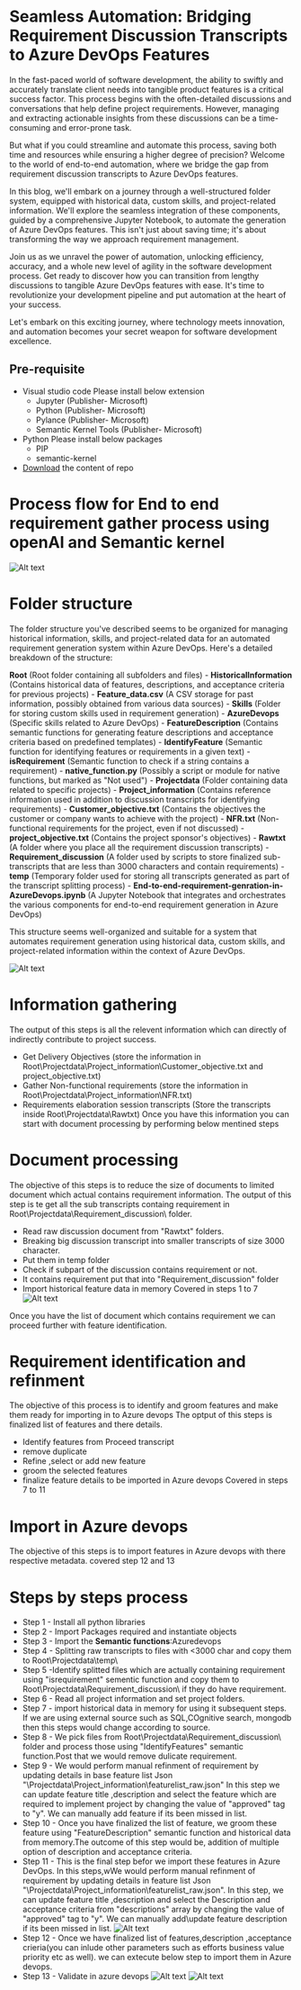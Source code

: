 # Seamless Automation: Bridging Requirement Discussion Transcripts to Azure DevOps Features

In the fast-paced world of software development, the ability to swiftly and accurately translate client needs into tangible product features is a critical success factor. This process begins with the often-detailed discussions and conversations that help define project requirements. However, managing and extracting actionable insights from these discussions can be a time-consuming and error-prone task.

But what if you could streamline and automate this process, saving both time and resources while ensuring a higher degree of precision? Welcome to the world of end-to-end automation, where we bridge the gap from requirement discussion transcripts to Azure DevOps features.

In this blog, we'll embark on a journey through a well-structured folder system, equipped with historical data, custom skills, and project-related information. We'll explore the seamless integration of these components, guided by a comprehensive Jupyter Notebook, to automate the generation of Azure DevOps features. This isn't just about saving time; it's about transforming the way we approach requirement management.

Join us as we unravel the power of automation, unlocking efficiency, accuracy, and a whole new level of agility in the software development process. Get ready to discover how you can transition from lengthy discussions to tangible Azure DevOps features with ease. It's time to revolutionize your development pipeline and put automation at the heart of your success.

Let's embark on this exciting journey, where technology meets innovation, and automation becomes your secret weapon for software development excellence.

## Pre-requisite
- Visual studio code
Please install below extension
    - Jupyter (Publisher- Microsoft)
    - Python (Publisher- Microsoft)
    - Pylance (Publisher- Microsoft)
    - Semantic Kernel Tools (Publisher- Microsoft)
- Python
Please install below packages
    - PIP
    - semantic-kernel
- [Download](hhttps://github.com/vivekgarudi/Automated-Req-to-DevOps) the content of repo


# Process flow for End to end requirement gather process using openAI and Semantic kernel

![Alt text](image-1.png)

# Folder structure

The folder structure you've described seems to be organized for managing historical information, skills, and project-related data for an automated requirement generation system within Azure DevOps. Here's a detailed breakdown of the structure:

**Root** (Root folder containing all subfolders and files)
    - **HistoricalInformation** (Contains historical data of features, descriptions, and acceptance criteria for previous projects)
        - **Feature_data.csv** (A CSV storage for past information, possibly obtained from various data sources)
    - **Skills** (Folder for storing custom skills used in requirement generation)
        - **AzureDevops** (Specific skills related to Azure DevOps)
            - **FeatureDescription** (Contains semantic functions for generating feature descriptions and acceptance criteria based on predefined templates)
            - **IdentifyFeature** (Semantic function for identifying features or requirements in a given text)
            - **isRequirement** (Semantic function to check if a string contains a requirement)
            - **native_function.py** (Possibly a script or module for native functions, but marked as "Not used")
    - **Projectdata** (Folder containing data related to specific projects)
        - **Project_information** (Contains reference information used in addition to discussion transcripts for identifying requirements)
            - **Customer_objective.txt** (Contains the objectives the customer or company wants to achieve with the project)
            - **NFR.txt** (Non-functional requirements for the project, even if not discussed)
            - **project_objective.txt** (Contains the project sponsor's objectives)
        - **Rawtxt** (A folder where you place all the requirement discussion transcripts)
        - **Requirement_discussion** (A folder used by scripts to store finalized sub-transcripts that are less than 3000 characters and contain requirements)
        - **temp** (Temporary folder used for storing all transcripts generated as part of the transcript splitting process)
    - **End-to-end-requirement-genration-in-AzureDevops.ipynb** (A Jupyter Notebook that integrates and orchestrates the various components for end-to-end requirement generation in Azure DevOps)

This structure seems well-organized and suitable for a system that automates requirement generation using historical data, custom skills, and project-related information within the context of Azure DevOps.

![Alt text](image-7.png)

# Information gathering
The output of this steps is all the relevent information which can directly of indirectly contribute to project success.
- Get Delivery Objectives (store the information in Root\Projectdata\Project_information\Customer_objective.txt and project_objective.txt)
- Gather Non-functional requirements (store the information in Root\Projectdata\Project_information\NFR.txt)
- Requirements elaboration session transcripts (Store the transcripts inside Root\Projectdata\Rawtxt\)
Once you have this information you can start with document processing by performing below mentined steps


# Document processing
The objective of this steps is to reduce the size of documents to limited document which actual contains requirement information.
The output of this step is te get all the sub transcripts containg requirement in Root\Projectdata\Requirement_discussion\ folder.
- Read raw discussion document from "Rawtxt" folders.
- Breaking big discussion transcript into smaller transcripts of size 3000 character.
- Put them in temp folder
- Check if subpart of the discussion contains requirement or not.
- It contains requirement put that into "Requirement_discussion" folder
- Import historical feature data in memory
Covered in steps 1 to 7
![Alt text](image-8.png)

Once you have the list of document which contains requirement we can proceed further with feature identification.

# Requirement identification and refinment
The objective of this process is to identify and groom features and make them ready for importing in to Azure devops
The optput of this steps is finalized list of features and there details.
- Identify features from Proceed transcript
- remove duplicate
- Refine ,select or add new feature
- groom the selected features
- finalize feature details to be imported in Azure devops
Covered in steps 7 to 11
# Import in Azure devops
The objective of this steps is to import features in Azure devops with there respective metadata.
covered step 12 and 13


# Steps by steps process

- Step 1 - Install all python libraries
- Step 2 - Import Packages required and instantiate objects
- Step 3 - Import the **Semantic functions**:Azuredevops
- Step 4 - Splitting raw transcripts to files with <3000 char and copy them to Root\Projectdata\temp\
- Step 5 -Identify splitted files which are actually containing requirement using "isrequirement" sementic function and copy them to Root\Projectdata\Requirement_discussion\ if they do have requirement.
- Step 6 - Read all project information and set project folders.
- Step 7 - import historical data in memory for using it subsequent steps. If we are using external source such as SQL,COgnitive search, mongodb then this steps would change according to source.
- Step 8 - We pick files from Root\Projectdata\Requirement_discussion\ folder and process those using "IdentifyFeatures" semantic function.Post that we would remove dulicate requirement.
- Step 9 - We would perform manual refinment of requirement by updating details in base feature list Json "\Projectdata\Project_information\featurelist_raw.json" In this step we can update feature title ,description and select the feature which are required to implement project by changing the value of "approved" tag to "y". We can manually add feature if its been missed in list.
- Step 10 - Once you have finalized the list of feature, we groom these feature using "FeatureDescription" semantic function and historical data from memory.The outcome of this step would be, addition of multiple option of description and acceptance criteria.
- Step 11 - This is the final step befor we import these features in Azure DevOps. In this steps,wWe would perform manual refinment of requirement by updating details in feature list Json "\Projectdata\Project_information\featurelist_raw.json". In this step, we can update feature title ,description and select the Description and acceptance criteria from "descriptions" array by changing the value of "approved" tag to "y". We can manually add\update feature description if its been missed in list.
![Alt text](image-4.png)
- Step 12 - Once we have finalized list of features,description ,acceptance crieria(you can inlude other parameters such as efforts business value priority etc as well). we can extecute below step to import them in Azure devops.
- Step 13 - Validate in azure devops
![Alt text](image-6.png)
![Alt text](image-5.png)
